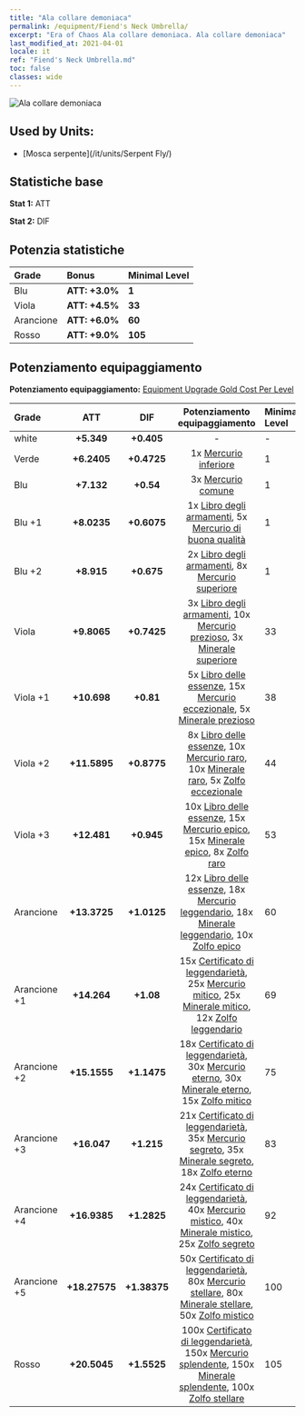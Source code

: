 ```yaml
---
title: "Ala collare demoniaca"
permalink: /equipment/Fiend's Neck Umbrella/
excerpt: "Era of Chaos Ala collare demoniaca. Ala collare demoniaca"
last_modified_at: 2021-04-01
locale: it
ref: "Fiend's Neck Umbrella.md"
toc: false
classes: wide
---
```


  ![Ala collare demoniaca](/images/e/e_8031.png)

## Used by Units:

* [Mosca serpente](/it/units/Serpent Fly/) 


## Statistiche base
 **Stat 1:** ATT

 **Stat 2:** DIF

## Potenzia statistiche

  |     Grade    |   Bonus | Minimal Level | 
  |:-------------|:--------|:--------------| 
  | Blu | **ATT: +3.0%** | **1** | 
  | Viola | **ATT: +4.5%** | **33** | 
  | Arancione | **ATT: +6.0%** | **60** | 
  | Rosso | **ATT: +9.0%** | **105** | 


## Potenziamento equipaggiamento
 **Potenziamento equipaggiamento:** [Equipment Upgrade Gold Cost Per Level](/equipment/EquipmentUpgradeCostPerLevel/) 

  |          Grade      | ATT | DIF | Potenziamento equipaggiamento | Minimal Level |
  |:--------------------|:---------:|:---------:|:----------------:|:--------------|
  | white | **+5.349** | **+0.405** | - | - |
  | Verde | **+6.2405** | **+0.4725** | 1x [Mercurio inferiore](/it/Items/mat_2/) | 1 |
  | Blu | **+7.132** | **+0.54** | 3x [Mercurio comune](/it/Items/mat_8/) | 1 |
  | Blu +1 | **+8.0235** | **+0.6075** | 1x [Libro degli armamenti](/it/Items/mat_18/), 5x [Mercurio di buona qualità](/it/Items/mat_14/) | 1 |
  | Blu +2 | **+8.915** | **+0.675** | 2x [Libro degli armamenti](/it/Items/mat_25/), 8x [Mercurio superiore](/it/Items/mat_21/) | 1 |
  | Viola | **+9.8065** | **+0.7425** | 3x [Libro degli armamenti](/it/Items/mat_32/), 10x [Mercurio prezioso](/it/Items/mat_28/), 3x [Minerale superiore](/it/Items/mat_19/) | 33 |
  | Viola +1 | **+10.698** | **+0.81** | 5x [Libro delle essenze](/it/Items/mat_39/), 15x [Mercurio eccezionale](/it/Items/mat_35/), 5x [Minerale prezioso](/it/Items/mat_26/) | 38 |
  | Viola +2 | **+11.5895** | **+0.8775** | 8x [Libro delle essenze](/it/Items/mat_46/), 10x [Mercurio raro](/it/Items/mat_42/), 10x [Minerale raro](/it/Items/mat_40/), 5x [Zolfo eccezionale](/it/Items/mat_36/) | 44 |
  | Viola +3 | **+12.481** | **+0.945** | 10x [Libro delle essenze](/it/Items/mat_53/), 15x [Mercurio epico](/it/Items/mat_49/), 15x [Minerale epico](/it/Items/mat_47/), 8x [Zolfo raro](/it/Items/mat_43/) | 53 |
  | Arancione | **+13.3725** | **+1.0125** | 12x [Libro delle essenze](/it/Items/mat_60/), 18x [Mercurio leggendario](/it/Items/mat_56/), 18x [Minerale leggendario](/it/Items/mat_54/), 10x [Zolfo epico](/it/Items/mat_50/) | 60 |
  | Arancione +1 | **+14.264** | **+1.08** | 15x [Certificato di leggendarietà](/it/Items/mat_67/), 25x [Mercurio mitico](/it/Items/mat_63/), 25x [Minerale mitico](/it/Items/mat_61/), 12x [Zolfo leggendario](/it/Items/mat_57/) | 69 |
  | Arancione +2 | **+15.1555** | **+1.1475** | 18x [Certificato di leggendarietà](/it/Items/mat_74/), 30x [Mercurio eterno](/it/Items/mat_70/), 30x [Minerale eterno](/it/Items/mat_68/), 15x [Zolfo mitico](/it/Items/mat_64/) | 75 |
  | Arancione +3 | **+16.047** | **+1.215** | 21x [Certificato di leggendarietà](/it/Items/mat_81/), 35x [Mercurio segreto](/it/Items/mat_77/), 35x [Minerale segreto](/it/Items/mat_75/), 18x [Zolfo eterno](/it/Items/mat_71/) | 83 |
  | Arancione +4 | **+16.9385** | **+1.2825** | 24x [Certificato di leggendarietà](/it/Items/mat_88/), 40x [Mercurio mistico](/it/Items/mat_84/), 40x [Minerale mistico](/it/Items/mat_82/), 25x [Zolfo segreto](/it/Items/mat_78/) | 92 |
  | Arancione +5 | **+18.27575** | **+1.38375** | 50x [Certificato di leggendarietà](/it/Items/mat_95/), 80x [Mercurio stellare](/it/Items/mat_91/), 80x [Minerale stellare](/it/Items/mat_89/), 50x [Zolfo mistico](/it/Items/mat_85/) | 100 |
  | Rosso | **+20.5045** | **+1.5525** | 100x [Certificato di leggendarietà](/it/Items/mat_102/), 150x [Mercurio splendente](/it/Items/mat_98/), 150x [Minerale splendente](/it/Items/mat_96/), 100x [Zolfo stellare](/it/Items/mat_92/) | 105 |

